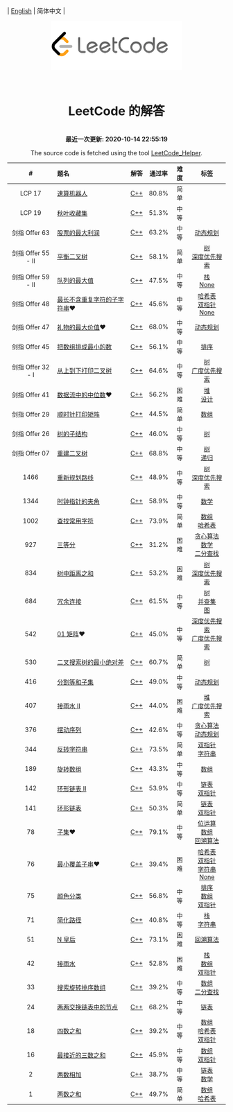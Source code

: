 
| [English](README_EN.md) | 简体中文 |

<p align="center"><img width="300" src="https://raw.githubusercontent.com/KivenCkl/LeetCode_Helper/master/imgs/leetcode-logo.png"></p>
<p align="center">
    <img src="https://img.shields.io/badge/用户-f1-driver-majia-blue.svg?" alt="">
    <img src="https://img.shields.io/badge/已解决-40/1828-blue.svg?" alt="">
    <img src="https://img.shields.io/badge/简单-8-green.svg?" alt="">
    <img src="https://img.shields.io/badge/中等-25-orange.svg?" alt="">
    <img src="https://img.shields.io/badge/困难-7-red.svg?" alt="">
</p>
<h1 align="center">LeetCode 的解答</h1>

<p align="center">
    <br>
    <b>最近一次更新: 2020-10-14 22:55:19</b>
    <br>
</p>
<!--请保留下面这行信息，让更多用户了解到这个小爬虫，衷心感谢您的支持-->
<p align="center">The source code is fetched using the tool <a href="https://github.com/KivenCkl/LeetCode_Helper">LeetCode_Helper</a>.</p>

| # | 题名 | 解答 | 通过率 | 难度 | 标签 |
|:--:|:-----|:---------:|:----:|:----:|:----:|
|LCP 17|[速算机器人](Problemset/nGK0Fy/README.md)|[C++](Problemset/nGK0Fy/nGK0Fy.cpp)|80.8%|简单||
|LCP 19|[秋叶收藏集](Problemset/UlBDOe/README.md)|[C++](Problemset/UlBDOe/UlBDOe.cpp)|51.3%|中等||
|剑指 Offer 63|[股票的最大利润](Problemset/gu-piao-de-zui-da-li-run-lcof/README.md)|[C++](Problemset/gu-piao-de-zui-da-li-run-lcof/gu-piao-de-zui-da-li-run-lcof.cpp)|63.2%|中等|[动态规划](https://leetcode-cn.com/tag/dynamic-programming)|
|剑指 Offer 55 - II|[平衡二叉树](Problemset/ping-heng-er-cha-shu-lcof/README.md)|[C++](Problemset/ping-heng-er-cha-shu-lcof/ping-heng-er-cha-shu-lcof.cpp)|58.1%|简单|[树](https://leetcode-cn.com/tag/tree)<br>[深度优先搜索](https://leetcode-cn.com/tag/depth-first-search)|
|剑指 Offer 59 - II|[队列的最大值](Problemset/dui-lie-de-zui-da-zhi-lcof/README.md)|[C++](Problemset/dui-lie-de-zui-da-zhi-lcof/dui-lie-de-zui-da-zhi-lcof.cpp)|47.5%|中等|[栈](https://leetcode-cn.com/tag/stack)<br>[None](https://leetcode-cn.com/tag/sliding-window)|
|剑指 Offer 48|[最长不含重复字符的子字符串](Problemset/zui-chang-bu-han-zhong-fu-zi-fu-de-zi-zi-fu-chuan-lcof/README.md)❤️|[C++](Problemset/zui-chang-bu-han-zhong-fu-zi-fu-de-zi-zi-fu-chuan-lcof/zui-chang-bu-han-zhong-fu-zi-fu-de-zi-zi-fu-chuan-lcof.cpp)|45.6%|中等|[哈希表](https://leetcode-cn.com/tag/hash-table)<br>[双指针](https://leetcode-cn.com/tag/two-pointers)<br>[None](https://leetcode-cn.com/tag/sliding-window)|
|剑指 Offer 47|[礼物的最大价值](Problemset/li-wu-de-zui-da-jie-zhi-lcof/README.md)❤️|[C++](Problemset/li-wu-de-zui-da-jie-zhi-lcof/li-wu-de-zui-da-jie-zhi-lcof.cpp)|68.0%|中等|[动态规划](https://leetcode-cn.com/tag/dynamic-programming)|
|剑指 Offer 45|[把数组排成最小的数](Problemset/ba-shu-zu-pai-cheng-zui-xiao-de-shu-lcof/README.md)|[C++](Problemset/ba-shu-zu-pai-cheng-zui-xiao-de-shu-lcof/ba-shu-zu-pai-cheng-zui-xiao-de-shu-lcof.cpp)|56.1%|中等|[排序](https://leetcode-cn.com/tag/sort)|
|剑指 Offer 32 - I|[从上到下打印二叉树](Problemset/cong-shang-dao-xia-da-yin-er-cha-shu-lcof/README.md)|[C++](Problemset/cong-shang-dao-xia-da-yin-er-cha-shu-lcof/cong-shang-dao-xia-da-yin-er-cha-shu-lcof.cpp)|64.6%|中等|[树](https://leetcode-cn.com/tag/tree)<br>[广度优先搜索](https://leetcode-cn.com/tag/breadth-first-search)|
|剑指 Offer 41|[数据流中的中位数](Problemset/shu-ju-liu-zhong-de-zhong-wei-shu-lcof/README.md)❤️|[C++](Problemset/shu-ju-liu-zhong-de-zhong-wei-shu-lcof/shu-ju-liu-zhong-de-zhong-wei-shu-lcof.cpp)|56.2%|困难|[堆](https://leetcode-cn.com/tag/heap)<br>[设计](https://leetcode-cn.com/tag/design)|
|剑指 Offer 29|[顺时针打印矩阵](Problemset/shun-shi-zhen-da-yin-ju-zhen-lcof/README.md)|[C++](Problemset/shun-shi-zhen-da-yin-ju-zhen-lcof/shun-shi-zhen-da-yin-ju-zhen-lcof.cpp)|44.5%|简单|[数组](https://leetcode-cn.com/tag/array)|
|剑指 Offer 26|[树的子结构](Problemset/shu-de-zi-jie-gou-lcof/README.md)|[C++](Problemset/shu-de-zi-jie-gou-lcof/shu-de-zi-jie-gou-lcof.cpp)|46.0%|中等|[树](https://leetcode-cn.com/tag/tree)|
|剑指 Offer 07|[重建二叉树](Problemset/zhong-jian-er-cha-shu-lcof/README.md)|[C++](Problemset/zhong-jian-er-cha-shu-lcof/zhong-jian-er-cha-shu-lcof.cpp)|68.8%|中等|[树](https://leetcode-cn.com/tag/tree)<br>[递归](https://leetcode-cn.com/tag/recursion)|
|1466|[重新规划路线](Problemset/reorder-routes-to-make-all-paths-lead-to-the-city-zero/README.md)|[C++](Problemset/reorder-routes-to-make-all-paths-lead-to-the-city-zero/reorder-routes-to-make-all-paths-lead-to-the-city-zero.cpp)|48.9%|中等|[树](https://leetcode-cn.com/tag/tree)<br>[深度优先搜索](https://leetcode-cn.com/tag/depth-first-search)|
|1344|[时钟指针的夹角](Problemset/angle-between-hands-of-a-clock/README.md)|[C++](Problemset/angle-between-hands-of-a-clock/angle-between-hands-of-a-clock.cpp)|58.9%|中等|[数学](https://leetcode-cn.com/tag/math)|
|1002|[查找常用字符](Problemset/find-common-characters/README.md)|[C++](Problemset/find-common-characters/find-common-characters.cpp)|73.9%|简单|[数组](https://leetcode-cn.com/tag/array)<br>[哈希表](https://leetcode-cn.com/tag/hash-table)|
|927|[三等分](Problemset/three-equal-parts/README.md)|[C++](Problemset/three-equal-parts/three-equal-parts.cpp)|31.2%|困难|[贪心算法](https://leetcode-cn.com/tag/greedy)<br>[数学](https://leetcode-cn.com/tag/math)<br>[二分查找](https://leetcode-cn.com/tag/binary-search)|
|834|[树中距离之和](Problemset/sum-of-distances-in-tree/README.md)|[C++](Problemset/sum-of-distances-in-tree/sum-of-distances-in-tree.cpp)|53.2%|困难|[树](https://leetcode-cn.com/tag/tree)<br>[深度优先搜索](https://leetcode-cn.com/tag/depth-first-search)|
|684|[冗余连接](Problemset/redundant-connection/README.md)|[C++](Problemset/redundant-connection/redundant-connection.cpp)|61.5%|中等|[树](https://leetcode-cn.com/tag/tree)<br>[并查集](https://leetcode-cn.com/tag/union-find)<br>[图](https://leetcode-cn.com/tag/graph)|
|542|[01 矩阵](Problemset/01-matrix/README.md)❤️|[C++](Problemset/01-matrix/01-matrix.cpp)|45.0%|中等|[深度优先搜索](https://leetcode-cn.com/tag/depth-first-search)<br>[广度优先搜索](https://leetcode-cn.com/tag/breadth-first-search)|
|530|[二叉搜索树的最小绝对差](Problemset/minimum-absolute-difference-in-bst/README.md)|[C++](Problemset/minimum-absolute-difference-in-bst/minimum-absolute-difference-in-bst.cpp)|60.7%|简单|[树](https://leetcode-cn.com/tag/tree)|
|416|[分割等和子集](Problemset/partition-equal-subset-sum/README.md)|[C++](Problemset/partition-equal-subset-sum/partition-equal-subset-sum.cpp)|49.0%|中等|[动态规划](https://leetcode-cn.com/tag/dynamic-programming)|
|407|[接雨水 II](Problemset/trapping-rain-water-ii/README.md)|[C++](Problemset/trapping-rain-water-ii/trapping-rain-water-ii.cpp)|44.0%|困难|[堆](https://leetcode-cn.com/tag/heap)<br>[广度优先搜索](https://leetcode-cn.com/tag/breadth-first-search)|
|376|[摆动序列](Problemset/wiggle-subsequence/README.md)|[C++](Problemset/wiggle-subsequence/wiggle-subsequence.cpp)|42.6%|中等|[贪心算法](https://leetcode-cn.com/tag/greedy)<br>[动态规划](https://leetcode-cn.com/tag/dynamic-programming)|
|344|[反转字符串](Problemset/reverse-string/README.md)|[C++](Problemset/reverse-string/reverse-string.cpp)|73.5%|简单|[双指针](https://leetcode-cn.com/tag/two-pointers)<br>[字符串](https://leetcode-cn.com/tag/string)|
|189|[旋转数组](Problemset/rotate-array/README.md)|[C++](Problemset/rotate-array/rotate-array.cpp)|43.3%|中等|[数组](https://leetcode-cn.com/tag/array)|
|142|[环形链表 II](Problemset/linked-list-cycle-ii/README.md)|[C++](Problemset/linked-list-cycle-ii/linked-list-cycle-ii.cpp)|53.9%|中等|[链表](https://leetcode-cn.com/tag/linked-list)<br>[双指针](https://leetcode-cn.com/tag/two-pointers)|
|141|[环形链表](Problemset/linked-list-cycle/README.md)|[C++](Problemset/linked-list-cycle/linked-list-cycle.cpp)|50.3%|简单|[链表](https://leetcode-cn.com/tag/linked-list)<br>[双指针](https://leetcode-cn.com/tag/two-pointers)|
|78|[子集](Problemset/subsets/README.md)❤️|[C++](Problemset/subsets/subsets.cpp)|79.1%|中等|[位运算](https://leetcode-cn.com/tag/bit-manipulation)<br>[数组](https://leetcode-cn.com/tag/array)<br>[回溯算法](https://leetcode-cn.com/tag/backtracking)|
|76|[最小覆盖子串](Problemset/minimum-window-substring/README.md)❤️|[C++](Problemset/minimum-window-substring/minimum-window-substring.cpp)|39.4%|困难|[哈希表](https://leetcode-cn.com/tag/hash-table)<br>[双指针](https://leetcode-cn.com/tag/two-pointers)<br>[字符串](https://leetcode-cn.com/tag/string)<br>[None](https://leetcode-cn.com/tag/sliding-window)|
|75|[颜色分类](Problemset/sort-colors/README.md)|[C++](Problemset/sort-colors/sort-colors.cpp)|56.8%|中等|[排序](https://leetcode-cn.com/tag/sort)<br>[数组](https://leetcode-cn.com/tag/array)<br>[双指针](https://leetcode-cn.com/tag/two-pointers)|
|71|[简化路径](Problemset/simplify-path/README.md)|[C++](Problemset/simplify-path/simplify-path.cpp)|40.8%|中等|[栈](https://leetcode-cn.com/tag/stack)<br>[字符串](https://leetcode-cn.com/tag/string)|
|51|[N 皇后](Problemset/n-queens/README.md)|[C++](Problemset/n-queens/n-queens.cpp)|73.1%|困难|[回溯算法](https://leetcode-cn.com/tag/backtracking)|
|42|[接雨水](Problemset/trapping-rain-water/README.md)|[C++](Problemset/trapping-rain-water/trapping-rain-water.cpp)|52.8%|困难|[栈](https://leetcode-cn.com/tag/stack)<br>[数组](https://leetcode-cn.com/tag/array)<br>[双指针](https://leetcode-cn.com/tag/two-pointers)|
|33|[搜索旋转排序数组](Problemset/search-in-rotated-sorted-array/README.md)|[C++](Problemset/search-in-rotated-sorted-array/search-in-rotated-sorted-array.cpp)|39.2%|中等|[数组](https://leetcode-cn.com/tag/array)<br>[二分查找](https://leetcode-cn.com/tag/binary-search)|
|24|[两两交换链表中的节点](Problemset/swap-nodes-in-pairs/README.md)|[C++](Problemset/swap-nodes-in-pairs/swap-nodes-in-pairs.cpp)|68.2%|中等|[链表](https://leetcode-cn.com/tag/linked-list)|
|18|[四数之和](Problemset/4sum/README.md)|[C++](Problemset/4sum/4sum.cpp)|39.2%|中等|[数组](https://leetcode-cn.com/tag/array)<br>[哈希表](https://leetcode-cn.com/tag/hash-table)<br>[双指针](https://leetcode-cn.com/tag/two-pointers)|
|16|[最接近的三数之和](Problemset/3sum-closest/README.md)|[C++](Problemset/3sum-closest/3sum-closest.cpp)|45.9%|中等|[数组](https://leetcode-cn.com/tag/array)<br>[双指针](https://leetcode-cn.com/tag/two-pointers)|
|2|[两数相加](Problemset/add-two-numbers/README.md)|[C++](Problemset/add-two-numbers/add-two-numbers.cpp)|38.7%|中等|[链表](https://leetcode-cn.com/tag/linked-list)<br>[数学](https://leetcode-cn.com/tag/math)|
|1|[两数之和](Problemset/two-sum/README.md)|[C++](Problemset/two-sum/two-sum.cpp)|49.7%|简单|[数组](https://leetcode-cn.com/tag/array)<br>[哈希表](https://leetcode-cn.com/tag/hash-table)|

